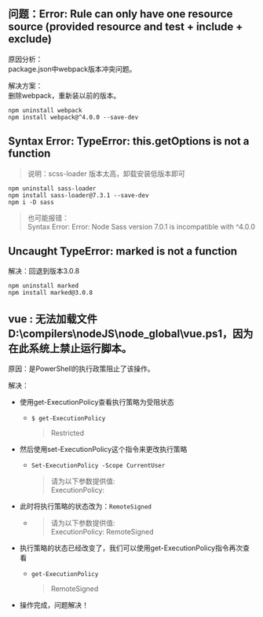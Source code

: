 ## 问题：Error: Rule can only have one resource source (provided resource and test + include + exclude)
原因分析：  
package.json中webpack版本冲突问题。

解决方案：  
删除webpack，重新装以前的版本。
```
npm uninstall webpack
npm install webpack@^4.0.0 --save-dev
```

## Syntax Error: TypeError: this.getOptions is not a function
> 说明：scss-loader 版本太高，卸载安装低版本即可

```
npm uninstall sass-loader
npm install sass-loader@7.3.1 --save-dev
npm i -D sass
```
> 也可能报错：  
> Syntax Error: Error: Node Sass version 7.0.1 is incompatible with ^4.0.0

## Uncaught TypeError: marked is not a function
解决：回退到版本3.0.8
```
npm uninstall marked
npm install marked@3.0.8
```

## vue : 无法加载文件 D:\compilers\nodeJS\node_global\vue.ps1，因为在此系统上禁止运行脚本。
原因：是PowerShell的执行政策阻止了该操作。

解决：
- 使用get-ExecutionPolicy查看执行策略为受阻状态
  - ```
    $ get-ExecutionPolicy
    ```
    > Restricted
- 然后使用set-ExecutionPolicy这个指令来更改执行策略
  - ```
    Set-ExecutionPolicy -Scope CurrentUser
    ```
    > 请为以下参数提供值:  
    > ExecutionPolicy:
- 此时将执行策略的状态改为：`RemoteSigned`
  - > 请为以下参数提供值:  
    > ExecutionPolicy: RemoteSigned
- 执行策略的状态已经改变了，我们可以使用get-ExecutionPolicy指令再次查看
  - ```
    get-ExecutionPolicy
    ```
    > RemoteSigned
- 操作完成，问题解决！
